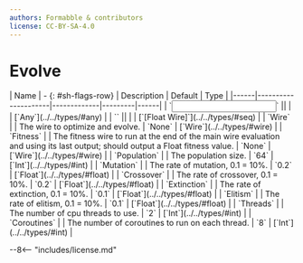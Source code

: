 ```yaml
---
authors: Formabble & contributors
license: CC-BY-SA-4.0
---
```



# Evolve

<div class="sh-parameters" markdown="1">
| Name | - {: #sh-flags-row} | Description | Default | Type |
|------|---------------------|-------------|---------|------|
| `<input>` || | | [`Any`](../../types/#any) |
| `<output>` || | | [`[Float Wire]`](../../types/#seq) |
| `Wire` |  | The wire to optimize and evolve. | `None` | [`Wire`](../../types/#wire) |
| `Fitness` |  | The fitness wire to run at the end of the main wire evaluation and using its last output; should output a Float fitness value. | `None` | [`Wire`](../../types/#wire) |
| `Population` |  | The population size. | `64` | [`Int`](../../types/#int) |
| `Mutation` |  | The rate of mutation, 0.1 = 10%. | `0.2` | [`Float`](../../types/#float) |
| `Crossover` |  | The rate of crossover, 0.1 = 10%. | `0.2` | [`Float`](../../types/#float) |
| `Extinction` |  | The rate of extinction, 0.1 = 10%. | `0.1` | [`Float`](../../types/#float) |
| `Elitism` |  | The rate of elitism, 0.1 = 10%. | `0.1` | [`Float`](../../types/#float) |
| `Threads` |  | The number of cpu threads to use. | `2` | [`Int`](../../types/#int) |
| `Coroutines` |  | The number of coroutines to run on each thread. | `8` | [`Int`](../../types/#int) |

</div>



--8<-- "includes/license.md"

